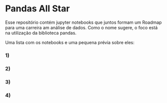 # Pandas All Star

Esse repositório contém jupyter notebooks que juntos formam um Roadmap para uma carreira am análise de dados. Como o nome sugere, o foco está na utilização da biblioteca pandas.

Uma lista com os notebooks e uma pequena prévia sobre eles:

### 1) 

### 2) 

### 3) 

### 4)